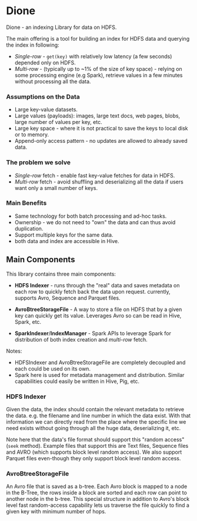 # Dione
Dione - an indexing Library for data on HDFS.

The main offering is a tool for building an index for HDFS data and querying the index in following:
- _Single-row_ - `get(key)` with relatively low latency (a few seconds) depended only on HDFS.
- _Multi-row_ - (typically up to ~1% of the size of key space) -
  relying on some processing engine (e.g Spark), retrieve values in a few minutes without processing all the data.

### Assumptions on the Data
* Large key-value datasets.
* Large values (payloads): images, large text docs, web pages, blobs, large number of values per key, etc.
* Large key space - where it is not practical to save the keys to local disk or to memory.
* Append-only access pattern - no updates are allowed to already saved data.

### The problem we solve
- _Single-row_ fetch - enable fast key-value fetches for data in HDFS.
- _Multi-row_ fetch - avoid shuffling and deserializing all the data if users want only a small number of keys.

### Main Benefits
- Same technology for both batch processing and ad-hoc tasks.
- Ownership - we do not need to "own" the data and can thus avoid duplication.
- Support multiple keys for the same data.
- both data and index are accessible in Hive.

## Main Components
This library contains three main components:
- **HDFS Indexer** - runs through the "real" data and saves metadata on each row to quickly fetch back the data upon request.
  currently, supports Avro, Sequence and Parquet files.

- **AvroBtreeStorageFile** - A way to store a file on HDFS that by a given key can quickly get its value.
  Leverages Avro so can be read in Hive, Spark, etc.

- **SparkIndexer**/**IndexManager** - Spark APIs to leverage Spark for distribution of both index creation and _multi-row_ fetch.

Notes:
* HDFSIndexer and AvroBtreeStorageFile are completely decoupled and each could be used on its own.
* Spark here is used for metadata management and distribution. Similar capabilities could easily be written in Hive, Pig, etc.

### HDFS Indexer
Given the data, the index should contain the relevant metadata to retrieve the data.
e.g. the filename and line number in which the data exist.
With that information we can directly read from the place where the specific line we need exists without going through
all the huge data, deserializing it, etc.

Note here that the data's file format should support this "random access" (`seek` method).
Example files that support this are Text files, Sequence files and AVRO (which supports block level random access).
We also support Parquet files even-though they only support block level random access.

### AvroBtreeStorageFile
An Avro file that is saved as a b-tree. Each Avro block is mapped to a node in the B-Tree, the rows inside a block
are sorted and each row can point to another node in the b-tree.
This special structure in addition to Avro's block level fast random-access capability lets us traverse the file quickly
to find a given key with minimum number of hops.
